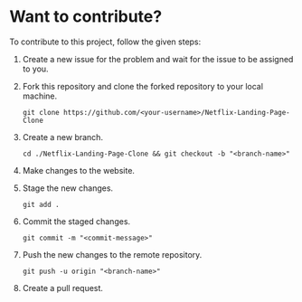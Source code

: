 # Want to contribute?

To contribute to this project, follow the given steps:
1. Create a new issue for the problem and wait for the issue to be assigned to you.

2. Fork this repository and clone the forked repository to your local machine.
   ```shell
   git clone https://github.com/<your-username>/Netflix-Landing-Page-Clone
   ```
3. Create a new branch.
   ```shell
   cd ./Netflix-Landing-Page-Clone && git checkout -b "<branch-name>"
   ```
   
4. Make changes to the website.
   
5. Stage the new changes.
   ```shell
   git add .
   ```  
   
6. Commit the staged changes.
   ```shell
   git commit -m "<commit-message>"
   ```  

7. Push the new changes to the remote repository.
   ```shell
   git push -u origin "<branch-name>"
   ```  
8. Create a pull request.
